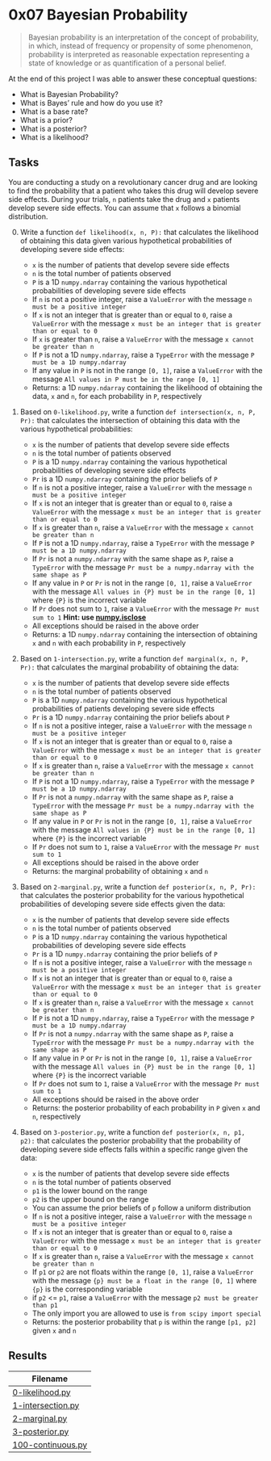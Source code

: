 # 0x07 Bayesian Probability

> Bayesian probability is an interpretation of the concept of probability, in which, instead of frequency or propensity of some phenomenon, probability is interpreted as reasonable expectation representing a state of knowledge or as quantification of a personal belief.

At the end of this project I was able to answer these conceptual questions:

* What is Bayesian Probability?
* What is Bayes’ rule and how do you use it?
* What is a base rate?
* What is a prior?
* What is a posterior?
* What is a likelihood?

## Tasks

You are conducting a study on a revolutionary cancer drug and are looking to find the probability that a patient who takes this drug will develop severe side effects. During your trials, `n` patients take the drug and `x` patients develop severe side effects. You can assume that `x` follows a binomial distribution.

0. Write a function `def likelihood(x, n, P):` that calculates the likelihood of obtaining this data given various hypothetical probabilities of developing severe side effects:

    * `x` is the number of patients that develop severe side effects
    * `n` is the total number of patients observed
    * `P` is a 1D `numpy.ndarray` containing the various hypothetical probabilities of developing severe side effects
    * If `n` is not a positive integer, raise a `ValueError` with the message `n must be a positive integer`
    * If `x` is not an integer that is greater than or equal to `0`, raise a `ValueError` with the message `x must be an integer that is greater than or equal to 0`
    * If `x` is greater than `n`, raise a `ValueError` with the message `x cannot be greater than n`
    * If `P` is not a 1D `numpy.ndarray`, raise a `TypeError` with the message `P must be a 1D numpy.ndarray`
    * If any value in `P` is not in the range `[0, 1]`, raise a `ValueError` with the message `All values in P must be in the range [0, 1]`
    * Returns: a 1D `numpy.ndarray` containing the likelihood of obtaining the data, `x` and `n`, for each probability in `P`, respectively

1. Based on `0-likelihood.py`, write a function `def intersection(x, n, P, Pr):` that calculates the intersection of obtaining this data with the various hypothetical probabilities:

    * `x` is the number of patients that develop severe side effects
    * `n` is the total number of patients observed
    * `P` is a 1D `numpy.ndarray` containing the various hypothetical probabilities of developing severe side effects
    * `Pr` is a 1D `numpy.ndarray` containing the prior beliefs of `P`
    * If `n` is not a positive integer, raise a `ValueError` with the message `n must be a positive integer`
    * If `x` is not an integer that is greater than or equal to `0`, raise a `ValueError` with the message `x must be an integer that is greater than or equal to 0`
    * If `x` is greater than `n`, raise a `ValueError` with the message `x cannot be greater than n`
    * If `P` is not a 1D `numpy.ndarray`, raise a `TypeError` with the message `P must be a 1D numpy.ndarray`
    * If `Pr` is not a `numpy.ndarray` with the same shape as `P`, raise a `TypeError` with the message `Pr must be a numpy.ndarray with the same shape as P`
    * If any value in `P` or `Pr` is not in the range `[0, 1]`, raise a `ValueError` with the message `All values in {P} must be in the range [0, 1]` where `{P}` is the incorrect variable
    * If `Pr` does not sum to `1`, raise a `ValueError` with the message `Pr must sum to 1` **Hint: use [numpy.isclose](https://docs.scipy.org/doc/numpy-1.15.0/reference/generated/numpy.isclose.html)**
    * All exceptions should be raised in the above order
    * Returns: a 1D `numpy.ndarray` containing the intersection of obtaining `x` and `n` with each probability in `P`, respectively

2. Based on `1-intersection.py`, write a function `def marginal(x, n, P, Pr):` that calculates the marginal probability of obtaining the data:

    * `x` is the number of patients that develop severe side effects
    * `n` is the total number of patients observed
    * `P` is a 1D `numpy.ndarray` containing the various hypothetical probabilities of patients developing severe side effects
    * `Pr` is a 1D `numpy.ndarray` containing the prior beliefs about `P`
    * If `n` is not a positive integer, raise a `ValueError` with the message `n must be a positive integer`
    * If `x` is not an integer that is greater than or equal to `0`, raise a `ValueError` with the message `x must be an integer that is greater than or equal to 0`
    * If `x` is greater than `n`, raise a `ValueError` with the message `x cannot be greater than n`
    * If `P` is not a 1D `numpy.ndarray`, raise a `TypeError` with the message `P must be a 1D numpy.ndarray`
    * If `Pr` is not a `numpy.ndarray` with the same shape as `P`, raise a `TypeError` with the message `Pr must be a numpy.ndarray with the same shape as P`
    * If any value in `P` or `Pr` is not in the range `[0, 1]`, raise a `ValueError` with the message `All values in {P} must be in the range [0, 1]` where `{P}` is the incorrect variable
    * If `Pr` does not sum to `1`, raise a `ValueError` with the message `Pr must sum to 1`
    * All exceptions should be raised in the above order
    * Returns: the marginal probability of obtaining `x` and `n`

3. Based on `2-marginal.py`, write a function `def posterior(x, n, P, Pr):` that calculates the posterior probability for the various hypothetical probabilities of developing severe side effects given the data:

    * `x` is the number of patients that develop severe side effects
    * `n` is the total number of patients observed
    * `P` is a 1D `numpy.ndarray` containing the various hypothetical probabilities of developing severe side effects
    * `Pr` is a 1D `numpy.ndarray` containing the prior beliefs of `P`
    * If `n` is not a positive integer, raise a `ValueError` with the message `n must be a positive integer`
    * If `x` is not an integer that is greater than or equal to `0`, raise a `ValueError` with the message `x must be an integer that is greater than or equal to 0`
    * If `x` is greater than `n`, raise a `ValueError` with the message `x cannot be greater than n`
    * If `P` is not a 1D `numpy.ndarray`, raise a `TypeError` with the message `P must be a 1D numpy.ndarray`
    * If `Pr` is not a `numpy.ndarray` with the same shape as `P`, raise a `TypeError` with the message `Pr must be a numpy.ndarray with the same shape as P`
    * If any value in `P` or `Pr` is not in the range `[0, 1]`, raise a `ValueError` with the message `All values in {P} must be in the range [0, 1]` where `{P}` is the incorrect variable
    * If `Pr` does not sum to `1`, raise a `ValueError` with the message `Pr must sum to 1`
    * All exceptions should be raised in the above order
    * Returns: the posterior probability of each probability in `P` given `x` and `n`, respectively

4. Based on `3-posterior.py`, write a function `def posterior(x, n, p1, p2):` that calculates the posterior probability that the probability of developing severe side effects falls within a specific range given the data:

    * `x` is the number of patients that develop severe side effects
    * `n` is the total number of patients observed
    * `p1` is the lower bound on the range
    * `p2` is the upper bound on the range
    * You can assume the prior beliefs of `p` follow a uniform distribution
    * If `n` is not a positive integer, raise a `ValueError` with the message `n must be a positive integer`
    * If `x` is not an integer that is greater than or equal to `0`, raise a `ValueError` with the message `x must be an integer that is greater than or equal to 0`
    * If `x` is greater than `n`, raise a `ValueError` with the message `x cannot be greater than n`
    * If `p1` or `p2` are not floats within the range `[0, 1]`, raise a `ValueError` with the message `{p} must be a float in the range [0, 1]` where `{p}` is the corresponding variable
    * if `p2` <= `p1`, raise a `ValueError` with the message `p2 must be greater than p1`
    * The only import you are allowed to use is `from scipy import special`
    * Returns: the posterior probability that `p` is within the range `[p1, p2]` given `x` and `n`

## Results

| Filename |
| ------ |
| [0-likelihood.py](https://github.com/jhonaRiver/holbertonschool-machine_learning/blob/master/math/0x07-bayesian_prob/0-likelihood.py)|
| [1-intersection.py](https://github.com/jhonaRiver/holbertonschool-machine_learning/blob/master/math/0x07-bayesian_prob/1-intersection.py)|
| [2-marginal.py](https://github.com/jhonaRiver/holbertonschool-machine_learning/blob/master/math/0x07-bayesian_prob/2-marginal.py)|
| [3-posterior.py](https://github.com/jhonaRiver/holbertonschool-machine_learning/blob/master/math/0x07-bayesian_prob/3-posterior.py)|
| [100-continuous.py](https://github.com/jhonaRiver/holbertonschool-machine_learning/blob/master/math/0x07-bayesian_prob/100-continuous.py)|
